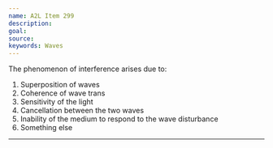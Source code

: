 ```yaml
---
name: A2L Item 299
description: 
goal: 
source: 
keywords: Waves
---
```


The phenomenon of interference arises due to:

1. Superposition of waves
2. Coherence of wave trans
3. Sensitivity of the light
4. Cancellation between the two waves
5. Inability of the medium to respond to the wave disturbance
6. Something else

<hr/>


